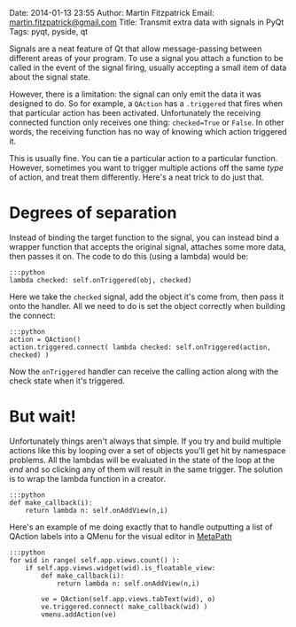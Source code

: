 Date: 2014-01-13 23:55
Author: Martin Fitzpatrick
Email: martin.fitzpatrick@gmail.com
Title: Transmit extra data with signals in PyQt
Tags: pyqt, pyside, qt

Signals are a neat feature of Qt that allow message-passing between different areas of your program. To use a signal you attach a function to be called in the event of the signal firing, usually accepting a small item of data about the signal state.

However, there is a limitation: the signal can only emit the data it was designed to do. So for example, a `QAction` has a `.triggered` that fires when that particular action has been activated. Unfortunately the receiving connected function only receives one thing: `checked=True` or `False`. In other words, the receiving function has no way of knowing which action triggered it.

This is usually fine. You can tie a particular action to a particular function. However, sometimes you want to trigger multiple actions off the same *type* of action, and treat them differently. Here's a neat trick to do just that.

<!-- PELICAN_END_SUMMARY -->

# Degrees of separation

Instead of binding the target function to the signal, you can instead bind a wrapper function that accepts the original signal, attaches some more data, then passes it on. The code to do this (using a lambda) would be:

    :::python
    lambda checked: self.onTriggered(obj, checked)
    
Here we take the `checked` signal, add the object it's come from, then pass it onto the handler. All we need to do is set the object correctly when building the connect:

    :::python
	action = QAction()
    action.triggered.connect( lambda checked: self.onTriggered(action, checked) )

Now the `onTriggered` handler can receive the calling action along with the check state when it's triggered.

# But wait!

Unfortunately things aren't always that simple. If you try and build multiple actions like this by looping over a set of objects you'll get hit by namespace problems. All the lambdas will be evaluated in the state of the loop at the *end* and so clicking any of them will result in the same trigger. The solution is to wrap the lambda function in a creator.

    :::python
    def make_callback(i):
        return lambda n: self.onAddView(n,i)
    
Here's an example of me doing exactly that to handle outputting a list of QAction labels into a QMenu for the visual editor in [MetaPath](http://getmetapath.org)

    :::python
    for wid in range( self.app.views.count() ):
        if self.app.views.widget(wid).is_floatable_view:
            def make_callback(i):
                return lambda n: self.onAddView(n,i)

            ve = QAction(self.app.views.tabText(wid), o)
            ve.triggered.connect( make_callback(wid) )
            vmenu.addAction(ve)
